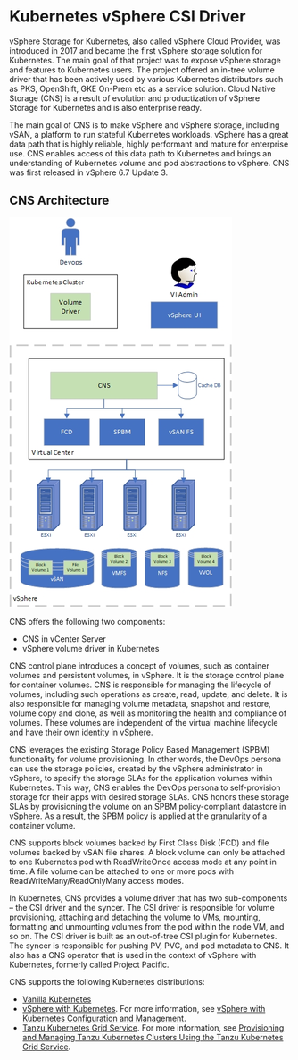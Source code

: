 # Kubernetes vSphere CSI Driver

vSphere Storage for Kubernetes, also called vSphere Cloud Provider, was introduced in 2017 and became the first vSphere storage solution for Kubernetes. The main goal of that project was to expose vSphere storage and features to Kubernetes users. The project offered an in-tree volume driver that has been actively used by various Kubernetes distributors such as PKS, OpenShift, GKE On-Prem etc as a service solution. Cloud Native Storage (CNS) is a result of evolution and productization of vSphere Storage for Kubernetes and is also enterprise ready.

The main goal of CNS is to make vSphere and vSphere storage, including vSAN, a platform to run stateful Kubernetes workloads. vSphere has a great data path that is highly reliable, highly performant and mature for enterprise use. CNS enables access of this data path to Kubernetes and brings an understanding of Kubernetes volume and pod abstractions to vSphere. CNS was first released in vSphere 6.7 Update 3.

## CNS Architecture

![CNS_ARCHITECTURE](https://raw.githubusercontent.com/kubernetes-sigs/vsphere-csi-driver/master/docs/images/CNS-Architecture.png)

CNS offers the following two components:

- CNS in vCenter Server
- vSphere volume driver in Kubernetes

CNS control plane introduces a concept of volumes, such as container volumes and persistent volumes, in vSphere. It is the storage control plane for container volumes. CNS is responsible for managing the lifecycle of volumes, including such operations as create, read, update, and delete.  It is also responsible for managing volume metadata, snapshot and restore, volume copy and clone, as well as monitoring the health and compliance of volumes. These volumes are independent of the virtual machine lifecycle and have their own identity in vSphere.

CNS leverages the existing Storage Policy Based Management (SPBM) functionality for volume provisioning. In other words, the DevOps persona can use the storage policies, created by the vSphere administrator in vSphere, to specify the storage SLAs for the application volumes within Kubernetes. This way, CNS enables the DevOps persona to self-provision storage for their apps with desired storage SLAs. CNS honors these storage SLAs by provisioning the volume on an SPBM policy-compliant datastore in vSphere. As a result, the SPBM policy is applied at the granularity of a container volume.

CNS supports block volumes backed by First Class Disk (FCD) and file volumes backed by vSAN file shares. A block volume can only be attached to one Kubernetes pod with ReadWriteOnce access mode at any point in time. A file volume can be attached to one or more pods with ReadWriteMany/ReadOnlyMany access modes.

In Kubernetes, CNS provides a volume driver that has two sub-components – the CSI driver and the syncer. The CSI driver is responsible for volume provisioning, attaching and detaching the volume to VMs, mounting, formatting and unmounting volumes from the pod within the node VM, and so on. The CSI driver is built as an out-of-tree CSI plugin for Kubernetes. The syncer is responsible for pushing PV, PVC, and pod metadata to CNS.  It also has a CNS operator that is used in the context of vSphere with Kubernetes, formerly called Project Pacific.

CNS supports the following Kubernetes distributions:

- [Vanilla Kubernetes](https://github.com/kubernetes/kubernetes)
- [vSphere with Kubernetes](https://blogs.vmware.com/vsphere/2019/08/introducing-project-pacific.html). For more information, see [vSphere with Kubernetes Configuration and Management](https://docs.vmware.com/en/VMware-vSphere/7.0/vmware-vsphere-with-kubernetes/GUID-152BE7D2-E227-4DAA-B527-557B564D9718.html).
- [Tanzu Kubernetes Grid Service](https://blogs.vmware.com/vsphere/2020/03/vsphere-7-tanzu-kubernetes-clusters.html). For more information, see [Provisioning and Managing Tanzu Kubernetes Clusters Using the Tanzu Kubernetes Grid Service](https://docs.vmware.com/en/VMware-vSphere/7.0/vmware-vsphere-with-kubernetes/GUID-7E00E7C2-D1A1-4F7D-9110-620F30C02547.html).
